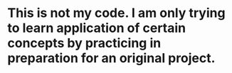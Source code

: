 
# This is not my code. I am only trying to learn application of certain concepts by practicing in preparation for an original project.